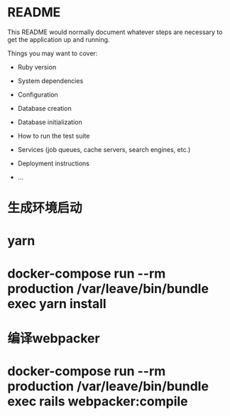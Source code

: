 # README

This README would normally document whatever steps are necessary to get the
application up and running.

Things you may want to cover:

* Ruby version

* System dependencies

* Configuration

* Database creation

* Database initialization

* How to run the test suite

* Services (job queues, cache servers, search engines, etc.)

* Deployment instructions

* ...

# 生成环境启动
# yarn
# docker-compose run --rm production /var/leave/bin/bundle exec yarn install
# 编译webpacker
# docker-compose run --rm production /var/leave/bin/bundle exec rails webpacker:compile
